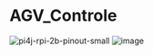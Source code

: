 # AGV_Controle
![pi4j-rpi-2b-pinout-small](https://user-images.githubusercontent.com/62315031/204037400-9929d130-7d10-4ab7-ab57-4317ff382466.png)
![image](https://user-images.githubusercontent.com/62315031/204037463-efecf9f7-91df-48c4-ae3b-966efa40d3dc.png)
